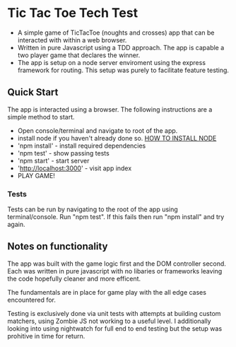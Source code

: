 Tic Tac Toe Tech Test
=====================


* A simple game of TicTacToe (noughts and crosses) app that can be interacted with within a web browser.
* Written in pure Javascript using a TDD approach. The app is capable a two player game that declares the winner.
* The app is setup on a node server enviroment using the express framework for routing. This setup was purely to facilitate feature testing.

## Quick Start

The app is interacted using a browser. The following instructions are a simple method to start.

* Open console/terminal and navigate to root of the app.
* install node if you haven't already done so. [HOW TO INSTALL NODE](https://docs.npmjs.com/getting-started/installing-node)
* 'npm install' - install required dependencies
* 'npm test' - show passing tests
* 'npm start' - start server
* '[http://localhost:3000](http://localhost:3000)' - visit app index
* PLAY GAME!

### Tests

Tests can be run by navigating to the root of the app using terminal/console. Run "npm test". If this fails then run "npm install" and try again.

## Notes on functionality

The app was built with the game logic first and the DOM controller second. Each was written in pure javascript with no libaries or frameworks leaving the code hopefully cleaner and more efficent.

The fundamentals are in place for game play with the all edge cases encountered for.

Testing is exclusively done via unit tests with attempts at building custom matchers, using Zombie JS not working to a useful level. I additionally looking into using nightwatch for full end to end testing but the setup was prohitive in time for return. 
